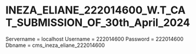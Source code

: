 # INEZA_ELIANE_222014600_W.T_CAT_SUBMISSION_OF_30th_April_2024

Servername = localhost
Username = 222014600
Password = 222014600
Dbname = cms_ineza_eliane_222014600
